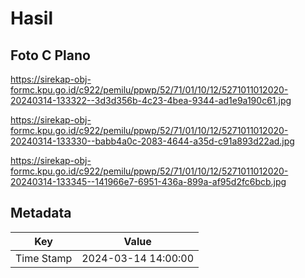 # Hasil

## Foto C Plano

https://sirekap-obj-formc.kpu.go.id/c922/pemilu/ppwp/52/71/01/10/12/5271011012020-20240314-133322--3d3d356b-4c23-4bea-9344-ad1e9a190c61.jpg

https://sirekap-obj-formc.kpu.go.id/c922/pemilu/ppwp/52/71/01/10/12/5271011012020-20240314-133330--babb4a0c-2083-4644-a35d-c91a893d22ad.jpg

https://sirekap-obj-formc.kpu.go.id/c922/pemilu/ppwp/52/71/01/10/12/5271011012020-20240314-133345--141966e7-6951-436a-899a-af95d2fc6bcb.jpg


## Metadata

| Key        | Value               |
| ---------- | ------------------- |
| Time Stamp | 2024-03-14 14:00:00 |




